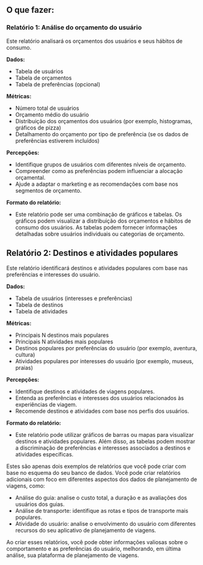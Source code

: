 ## O que fazer:
### Relatório 1: Análise do orçamento do usuário
Este relatório analisará os orçamentos dos usuários e seus hábitos de consumo.

**Dados:**
* Tabela de usuários
* Tabela de orçamentos
* Tabela de preferências (opcional)

**Métricas:**
* Número total de usuários
* Orçamento médio do usuário
* Distribuição dos orçamentos dos usuários (por exemplo, histogramas, gráficos de pizza)
* Detalhamento do orçamento por tipo de preferência (se os dados de preferências estiverem incluídos)

**Percepções:**
* Identifique grupos de usuários com diferentes níveis de orçamento.
* Compreender como as preferências podem influenciar a alocação orçamental.
* Ajude a adaptar o marketing e as recomendações com base nos segmentos de orçamento.

**Formato do relatório:**
* Este relatório pode ser uma combinação de gráficos e tabelas. Os gráficos podem visualizar a distribuição dos orçamentos e hábitos de consumo dos usuários. As tabelas podem fornecer informações detalhadas sobre usuários individuais ou categorias de orçamento.

## Relatório 2: Destinos e atividades populares

Este relatório identificará destinos e atividades populares com base nas preferências e interesses do usuário.

**Dados:**
* Tabela de usuários (interesses e preferências)
* Tabela de destinos
* Tabela de atividades

**Métricas:**
* Principais N destinos mais populares
* Principais N atividades mais populares
* Destinos populares por preferências do usuário (por exemplo, aventura, cultura)
* Atividades populares por interesses do usuário (por exemplo, museus, praias)

**Percepções:**
* Identifique destinos e atividades de viagens populares.
* Entenda as preferências e interesses dos usuários relacionados às experiências de viagem.
* Recomende destinos e atividades com base nos perfis dos usuários.

**Formato do relatório:**
* Este relatório pode utilizar gráficos de barras ou mapas para visualizar destinos e atividades populares. Além disso, as tabelas podem mostrar a discriminação de preferências e interesses associados a destinos e atividades específicas.


Estes são apenas dois exemplos de relatórios que você pode criar com base no esquema do seu banco de dados. Você pode criar relatórios adicionais com foco em diferentes aspectos dos dados de planejamento de viagens, como:
* Análise do guia: analise o custo total, a duração e as avaliações dos usuários dos guias.
* Análise de transporte: identifique as rotas e tipos de transporte mais populares.
* Atividade do usuário: analise o envolvimento do usuário com diferentes recursos do seu aplicativo de planejamento de viagens.

Ao criar esses relatórios, você pode obter informações valiosas sobre o comportamento e as preferências do usuário, melhorando, em última análise, sua plataforma de planejamento de viagens.

